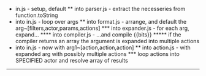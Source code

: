 * in.js - setup, default
** into parser.js - extract the necesseries from function.toString
* into in.js - loop over args
** into format.js - arrange, and default the arg~[filters,actor,params,actions]
*** into expander.js - for each arg, expand...
**** into compiler.js - ...and compile {{bits}}
***** if the compiler returns an array the argument is expanded into multiple actions
* into in.js - now with arg1~[action,action,action]
** into action.js - with expanded arg with possibly multiple actions
*** loop actions into SPECIFIED actor and resolve array of results

**** 